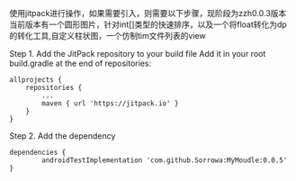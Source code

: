 使用jitpack进行操作，如果需要引入，则需要以下步骤，现阶段为zzh0.0.3版本
当前版本有一个圆形图片，针对int[]类型的快速排序，以及一个将float转化为dp的转化工具,自定义柱状图，一个仿制tim文件列表的view


Step 1. Add the JitPack repository to your build file
Add it in your root build.gradle at the end of repositories:

	allprojects {
		repositories {
			...
			maven { url 'https://jitpack.io' }
		}
	}
Step 2. Add the dependency

	dependencies {
	        androidTestImplementation 'com.github.Sorrowa:MyMoudle:0.0.5'
	}
